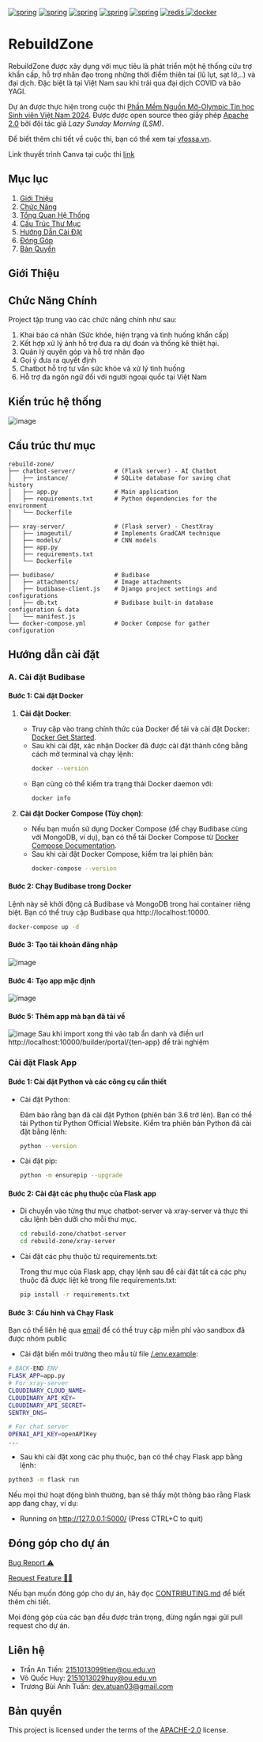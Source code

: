 <a href="https://flask.palletsprojects.com/en/stable/"> <img alt="spring" src="https://img.shields.io/static/v1?style=for-the-badge&message=Budibase&color=000000&logo=Budibase&logoColor=FFFFFF&label="></a>
<a href="https://flask.palletsprojects.com/en/stable/"> <img alt="spring" src="https://img.shields.io/badge/Flask-000000?style=for-the-badge&logo=flask&logoColor=white"></a>
<a href="https://flask.palletsprojects.com/en/stable/"> <img alt="spring" src="https://img.shields.io/badge/postgresql-4169e1?style=for-the-badge&logo=postgresql&logoColor=white"></a>
<a href="https://flask.palletsprojects.com/en/stable/"> <img alt="spring" src="https://img.shields.io/badge/SQLite-003B57?style=for-the-badge&logo=sqlite&logoColor=white"></a>
<a href="https://flask.palletsprojects.com/en/stable/"> <img alt="spring" src="https://img.shields.io/badge/TensorFlow-FF3F06?style=for-the-badge&logo=tensorflow&logoColor=white"></a>
<a href="https://redis.io/"><img src="https://img.shields.io/badge/redis-%23DD0031.svg?style=for-the-badge&logo=redis&logoColor=white" alt="redis" > </a>
<a href="https://www.docker.com/"><img src="https://img.shields.io/badge/docker-%230db7ed.svg?style=for-the-badge&logo=docker&logoColor=white" alt="docker" > </a>

# RebuildZone

RebuildZone được xây dụng với mục tiêu là phát triển một hệ thống cứu trợ khẩn cấp, hỗ trợ nhân đạo trong những thời điểm thiên tai (lũ lụt, sạt lở,..) và đại dịch. Đặc biệt là tại Việt Nam sau khi trải qua đại dịch COVID và bão YAGI.

Dự án được thực hiện trong cuộc thi [Phần Mềm Nguồn Mở-Olympic Tin học Sinh viên Việt Nam 2024](https://www.olp.vn/procon-pmmn/ph%E1%BA%A7n-m%E1%BB%81m-ngu%E1%BB%93n-m%E1%BB%9F). Được được open source theo giấy phép [Apache 2.0](https://www.apache.org/licenses/LICENSE-2.0) bởi đội tác giả _Lazy Sunday Morning (LSM)_.

Để biết thêm chi tiết về cuộc thi, bạn có thể xem tại [vfossa.vn](https://vfossa.vn/tin-tuc/cong-bo-de-thi-noi-dung-phan-mem-nguon-mo-olympic-tin-hoc-sinh-vien-viet-nam-2024-727.html).

Link thuyết trình Canva tại cuộc thi [link](https://www.canva.com/design/DAGYu2oIjn0/Z9J7rGkzynJUEw5MUv9A7w/edit?utm_content=DAGYu2oIjn0&utm_campaign=designshare&utm_medium=link2&utm_source=sharebutton)

## Mục lục

1. [Giới Thiệu](#Giới-Thiệu)
2. [Chức Năng](#chức-năng-chính)
3. [Tổng Quan Hệ Thống](#kiến-trúc-hệ-thống)
4. [Cấu Trúc Thư Mục](#cấu-trúc-thư-mục)
5. [Hướng Dẫn Cài Đặt](#hướng-dẫn-cài-đặt)
6. [Đóng Góp](#đóng-góp-cho-dự-án)
7. [Bản Quyền](#bản-quyền)

## Giới Thiệu

## Chức Năng Chính

Project tập trung vào các chức năng chính như sau:

1. Khai báo cá nhân (Sức khỏe, hiện trạng và tình huống khẩn cấp)
2. Kết hợp xử lý ảnh hỗ trợ đưa ra dự đoán và thống kê thiệt hại.
3. Quản lỷ quyên góp và hỗ trợ nhân đạo
4. Gọi ý đưa ra quyết định
5. Chatbot hỗ trợ tư vấn sức khỏe và xử lý tình huống
6. Hỗ trợ đa ngôn ngữ đối với người ngoại quốc tại Việt Nam

## Kiến trúc hệ thống

![image](docs/images/architech.svg)

## Cấu trúc thư mục

```
rebuild-zone/
├── chatbot-server/           # (Flask server) - AI Chatbot
│   ├── instance/             # SQLite database for saving chat history
│   ├── app.py                # Main application
│   ├── requirements.txt      # Python dependencies for the environment
│   └── Dockerfile
│
├── xray-server/              # (Flask server) - ChestXray
│   ├── imageutil/            # Implements GradCAM technique
│   ├── models/               # CNN models
│   ├── app.py
│   ├── requirements.txt
│   └── Dockerfile
│
├── budibase/                 # Budibase
│   ├── attachments/          # Image attachments
│   ├── budibase-client.js    # Django project settings and configurations
│   ├── db.txt                # Budibase built-in database configuration & data
│   └── manifest.js
└── docker-compose.yml        # Docker Compose for gather configuration
```

## Hướng dẫn cài đặt

### A. Cài đặt Budibase

#### Bước 1: Cài đặt Docker

1. **Cài đặt Docker**:

   - Truy cập vào trang chính thức của Docker để tải và cài đặt Docker: [Docker Get Started](https://docs.docker.com/get-docker/).
   - Sau khi cài đặt, xác nhận Docker đã được cài đặt thành công bằng cách mở terminal và chạy lệnh:
     ```bash
     docker --version
     ```
   - Bạn cũng có thể kiểm tra trạng thái Docker daemon với:
     ```bash
     docker info
     ```

2. **Cài đặt Docker Compose (Tùy chọn)**:
   - Nếu bạn muốn sử dụng Docker Compose (để chạy Budibase cùng với MongoDB, ví dụ), bạn có thể tải Docker Compose từ [Docker Compose Documentation](https://docs.docker.com/compose/install/).
   - Sau khi cài đặt Docker Compose, kiểm tra lại phiên bản:
     ```bash
     docker-compose --version
     ```

#### Bước 2: Chạy Budibase trong Docker

Lệnh này sẽ khởi động cả Budibase và MongoDB trong hai container riêng biệt. Bạn có thể truy cập Budibase qua http://localhost:10000.

```bash
docker-compose up -d
```

#### Bước 3: Tạo tài khoản đăng nhập

![image](docs/images/images1.png)

#### Bước 4: Tạo app mặc định

![image](docs/images/images2.png)

#### Bước 5: Thêm app mà bạn đã tải về

![image](docs/images/images3.png)
Sau khi import xong thì vào tab ẩn danh và điền url http://localhost:10000/builder/portal/{ten-app} để trải nghiệm

### Cài đặt Flask App

#### Bước 1: Cài đặt Python và các công cụ cần thiết

- Cài đặt Python:

  Đảm bảo rằng bạn đã cài đặt Python (phiên bản 3.6 trở lên). Bạn có thể tải Python từ Python Official Website.
  Kiểm tra phiên bản Python đã cài đặt bằng lệnh:

  ```bash
  python --version
  ```

- Cài đặt pip:

  ```bash
  python -m ensurepip --upgrade
  ```

#### Bước 2: Cài đặt các phụ thuộc của Flask app

- Di chuyển vào từng thư mục chatbot-server và xray-server và thực thi câu lệnh bên dưỡi cho mỗi thư mục.

  ```bash
  cd rebuild-zone/chatbot-server
  cd rebuild-zone/xray-server
  ```

- Cài đặt các phụ thuộc từ requirements.txt:

  Trong thư mục của Flask app, chạy lệnh sau để cài đặt tất cả các phụ thuộc đã được liệt kê trong file requirements.txt:

  ```bash
  pip install -r requirements.txt
  ```

#### Bước 3: Cấu hình và Chạy Flask

Bạn có thể liên hệ qua [email](mailto://2151013029huy@ou.edu.vn) để có thể truy cập miễn phí vào sandbox đã được nhóm public

- Cài đặt biến môi trường theo mẫu từ file [/.env.example](https://github.com/anhtuan284/rebuild-zone/blob/developer/.env.example):

```bash
# BACK-END ENV
FLASK_APP=app.py
# For xray-server
CLOUDINARY_CLOUD_NAME=
CLOUDINARY_API_KEY=
CLOUDINARY_API_SECRET=
SENTRY_DNS=

# For chat server
OPENAI_API_KEY=openAPIKey
...
```

- Sau khi cài đặt xong các phụ thuộc, bạn có thể chạy Flask app bằng lệnh:

```bash
python3 -m flask run
```

Nếu mọi thứ hoạt động bình thường, bạn sẽ thấy một thông báo rằng Flask app đang chạy, ví dụ:

- Running on http://127.0.0.1:5000/ (Press CTRL+C to quit)

## Đóng góp cho dự án

<a href="https://github.com/anhtuan284/rebuild-zone/issues/new?assignees=&labels=&projects=&template=bug_report.md&title=Bug+Report%3A+">Bug Report ⚠️
</a>

<a href="https://github.com/anhtuan284/rebuild-zone/issues/new?assignees=&labels=&projects=&template=feature_request.md&title=RequestFeature:">Request Feature 👩‍💻</a>

Nếu bạn muốn đóng góp cho dự án, hãy đọc [CONTRIBUTING.md](.github/CONTRIBUTING.md) để biết thêm chi tiết.

Mọi đóng góp của các bạn đều được trân trọng, đừng ngần ngại gửi pull request cho dự án.

## Liên hệ

- Trần An Tiến: 2151013099tien@ou.edu.vn
- Võ Quốc Huy: 2151013029huy@ou.edu.vn
- Trương Bùi Anh Tuấn: dev.atuan03@gmail.com

## Bản quyền

This project is licensed under the terms of the [APACHE-2.0](LICENSE) license.
